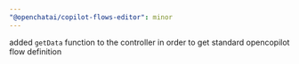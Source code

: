 ```yaml
---
"@openchatai/copilot-flows-editor": minor
---
```


added `getData` function to the controller in order to get standard opencopilot flow definition
